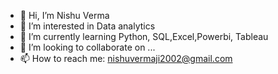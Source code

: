 - 👋 Hi, I’m Nishu Verma
- 👀 I’m interested in Data analytics 
- 🌱 I’m currently learning Python, SQL,Excel,Powerbi, Tableau 
- 💞️ I’m looking to collaborate on ...
- 📫 How to reach me: nishuvermaji2002@gmail.com

  

<!---
Nishujiv/Nishujiv is a ✨ special ✨ repository because its `README.md` (this file) appears on your GitHub profile.
You can click the Preview link to take a look at your changes.
--->
